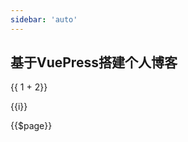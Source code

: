 ```yaml
---
sidebar: 'auto'
---
```

## 基于VuePress搭建个人博客

{{ 1 + 2}}

<span v-for="i in 3">{{i}}</span>

{{$page}}